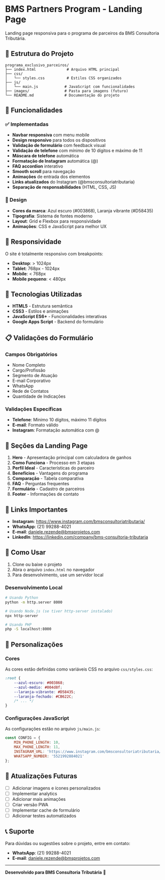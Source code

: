 # BMS Partners Program - Landing Page

Landing page responsiva para o programa de parceiros da BMS Consultoria Tributária.

## 📁 Estrutura do Projeto

```
programa_exclusivo_parceiros/
├── index.html              # Arquivo HTML principal
├── css/
│   └── styles.css          # Estilos CSS organizados
├── js/
│   └── main.js            # JavaScript com funcionalidades
├── images/                # Pasta para imagens (futuro)
└── README.md              # Documentação do projeto
```

## 🚀 Funcionalidades

### ✅ Implementadas
- **Navbar responsiva** com menu mobile
- **Design responsivo** para todos os dispositivos
- **Validação de formulário** com feedback visual
- **Validação de telefone** com mínimo de 10 dígitos e máximo de 11
- **Máscara de telefone** automática
- **Formatação de Instagram** automática (@)
- **FAQ accordion** interativo
- **Smooth scroll** para navegação
- **Animações** de entrada dos elementos
- **Links atualizados** do Instagram (@bmsconsultoriatributaria)
- **Separação de responsabilidades** (HTML, CSS, JS)

### 🎨 Design
- **Cores da marca**: Azul escuro (#003868), Laranja vibrante (#D58435)
- **Tipografia**: Sistema de fontes moderno
- **Layout**: Grid e Flexbox para responsividade
- **Animações**: CSS e JavaScript para melhor UX

## 📱 Responsividade

O site é totalmente responsivo com breakpoints:
- **Desktop**: > 1024px
- **Tablet**: 768px - 1024px  
- **Mobile**: < 768px
- **Mobile pequeno**: < 480px

## 🔧 Tecnologias Utilizadas

- **HTML5** - Estrutura semântica
- **CSS3** - Estilos e animações
- **JavaScript ES6+** - Funcionalidades interativas
- **Google Apps Script** - Backend do formulário

## 📋 Validações do Formulário

### Campos Obrigatórios
- Nome Completo
- Cargo/Profissão
- Segmento de Atuação
- E-mail Corporativo
- WhatsApp
- Rede de Contatos
- Quantidade de Indicações

### Validações Específicas
- **Telefone**: Mínimo 10 dígitos, máximo 11 dígitos
- **E-mail**: Formato válido
- **Instagram**: Formatação automática com @

## 🎯 Seções da Landing Page

1. **Hero** - Apresentação principal com calculadora de ganhos
2. **Como Funciona** - Processo em 3 etapas
3. **Perfil Ideal** - Características do parceiro
4. **Benefícios** - Vantagens do programa
5. **Comparação** - Tabela comparativa
6. **FAQ** - Perguntas frequentes
7. **Formulário** - Cadastro de parceiros
8. **Footer** - Informações de contato

## 🔗 Links Importantes

- **Instagram**: https://www.instagram.com/bmsconsultoriatributaria/
- **WhatsApp**: (21) 99288-4021
- **E-mail**: daniele.rezende@bmsprojetos.com
- **LinkedIn**: https://linkedin.com/company/bms-consultoria-tributaria

## 🚀 Como Usar

1. Clone ou baixe o projeto
2. Abra o arquivo `index.html` no navegador
3. Para desenvolvimento, use um servidor local

### Desenvolvimento Local
```bash
# Usando Python
python -m http.server 8000

# Usando Node.js (se tiver http-server instalado)
npx http-server

# Usando PHP
php -S localhost:8000
```

## 📝 Personalizações

### Cores
As cores estão definidas como variáveis CSS no arquivo `css/styles.css`:
```css
:root {
    --azul-escuro: #003868;
    --azul-medio: #004d8f;
    --laranja-vibrante: #D58435;
    --laranja-fechado: #CB622C;
    /* ... */
}
```

### Configurações JavaScript
As configurações estão no arquivo `js/main.js`:
```javascript
const CONFIG = {
    MIN_PHONE_LENGTH: 10,
    MAX_PHONE_LENGTH: 11,
    INSTAGRAM_URL: 'https://www.instagram.com/bmsconsultoriatributaria/',
    WHATSAPP_NUMBER: '5521992884021'
};
```

## 🔄 Atualizações Futuras

- [ ] Adicionar imagens e ícones personalizados
- [ ] Implementar analytics
- [ ] Adicionar mais animações
- [ ] Criar versão PWA
- [ ] Implementar cache de formulário
- [ ] Adicionar testes automatizados

## 📞 Suporte

Para dúvidas ou sugestões sobre o projeto, entre em contato:
- **WhatsApp**: (21) 99288-4021
- **E-mail**: daniele.rezende@bmsprojetos.com

---

**Desenvolvido para BMS Consultoria Tributária** 🚀 